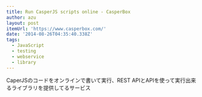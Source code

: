 ```yaml
---
title: Run CasperJS scripts online - CasperBox
author: azu
layout: post
itemUrl: 'https://www.casperbox.com/'
date: '2014-08-26T04:35:40.338Z'
tags:
  - JavaScript
  - testing
  - webservice
  - library
---
```

CaperJSのコードをオンラインで書いて実行、REST APIとAPIを使って実行出来るライブラリを提供してるサービス
